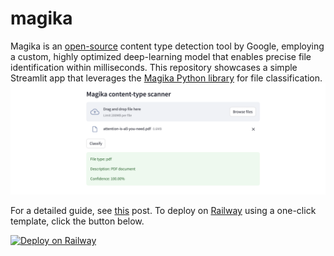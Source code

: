 # magika
Magika is an [open-source](https://github.com/google/magika) content type detection tool by Google, employing a custom, highly optimized deep-learning model that enables precise file identification within milliseconds. This repository showcases a simple Streamlit app that leverages the [Magika Python library](https://github.com/google/magika/blob/main/python/DOCS.md) for file classification.
<img src="./images/magika.png" alt="magika content-type scanner"/>

For a detailed guide, see [this](https://alphasec.io/file-content-type-detection-with-magika/) post. To deploy on [Railway](https://railway.app/?referralCode=alphasec) using a one-click template, click the button below.

[![Deploy on Railway](https://railway.app/button.svg)](https://railway.app/new/template/QVnWuY?referralCode=alphasec)
